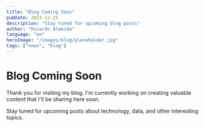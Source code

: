 ```yaml
---
title: "Blog Coming Soon"
pubDate: 2023-12-25
description: "Stay tuned for upcoming blog posts"
author: "Ricardo Almeida"
language: "en"
heroImage: "/images/blog/placeholder.jpg"
tags: ["news", "blog"]
---
```


# Blog Coming Soon

Thank you for visiting my blog. I'm currently working on creating valuable content that I'll be sharing here soon.

Stay tuned for upcoming posts about technology, data, and other interesting topics. 